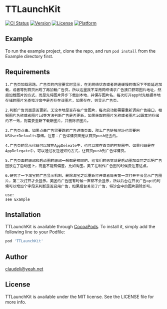 # TTLaunchKit

[![CI Status](https://img.shields.io/travis/claudeli@yeah.net/TTLaunchKit.svg?style=flat)](https://travis-ci.org/claudeli@yeah.net/TTLaunchKit)
[![Version](https://img.shields.io/cocoapods/v/TTLaunchKit.svg?style=flat)](https://cocoapods.org/pods/TTLaunchKit)
[![License](https://img.shields.io/cocoapods/l/TTLaunchKit.svg?style=flat)](https://cocoapods.org/pods/TTLaunchKit)
[![Platform](https://img.shields.io/cocoapods/p/TTLaunchKit.svg?style=flat)](https://cocoapods.org/pods/TTLaunchKit)

## Example

To run the example project, clone the repo, and run `pod install` from the Example directory first.

## Requirements
    1.广告页加载思路。广告页的内容要实时显示，在无网络状态或者网速缓慢的情况下不能延迟加载，或者等到首页出现了再加载广告页。所以这里我不采用网络请求广告接口获取图片地址，然后加载图片的方式，而是先将图片异步下载到本地，并保存图片名，每次打开app时先根据本地存储的图片名查找沙盒中是否存在该图片，如果存在，则显示广告页。

    2.判断广告页面是否更新。无论本地是否存在广告图片，每次启动都需要重新调用广告接口，根据图片名称或者图片id等方法判断广告是否更新，如果获取的图片名称或者图片id跟本地存储的不一致，则需要重新下载新图片，并删除旧图片。

    3.广告页点击。如果点击广告需要跳转广告详情页面，那么广告链接地址也需要用NSUserDefaults存储。注意：广告详情页面是从首页push进去的。

    4.广告页的显示代码可以放在AppDeleate中，也可以放在首页的控制器中。如果代码是在AppDelegate中，可以通过发送通知的方式，让首页push到广告详情页。

    5.广告页面的底部和启动图的底部一般都是相同的，给我们的感觉就是启动图加载完之后把广告图放在了启动图上，而且不能有偏差，比如淘宝。美工在制作广告图的时候要注意这点。

    6.研究了一下淘宝的广告显示机制，删除淘宝之后重新打开或者每天第一次打开不会显示广告图片，第二次打开才会显示。美团的广告图有时候一直都不会显示，所以后台在开发广告api的时候可以增加个字段来判断是否启用广告，如果后台关闭了广告，将沙盒中的图片删除即可。
    
    use:
    see Example
## Installation

TTLaunchKit is available through [CocoaPods](https://cocoapods.org). To install
it, simply add the following line to your Podfile:

```ruby
pod 'TTLaunchKit'
```

## Author

claudeli@yeah.net

## License

TTLaunchKit is available under the MIT license. See the LICENSE file for more info.
